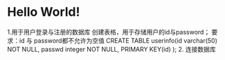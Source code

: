 # Hello World!


1.用于用户登录与注册的数据库
创建表格，用于存储用户的id与password；
要求：id 与 password都不允许为空值
CREATE TABLE userinfo(id varchar(50) NOT NULL,
                      passwd integer NOT NULL,
				      PRIMARY KEY(id)
				     );
2. 连接数据库
<?php
    $conn_string = "host=localhost port=5432 dbname=postgres user=postgres password=lw5271314";
	$db = pg_connect("$conn_string");
	if(!$db)
		echo "连接失败！！/r/n";
	else 
		echo "连接成功！！";
?>           
